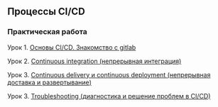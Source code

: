 ## Процессы CI/CD

### Практическая работа

Урок 1. [Основы CI/CD. Знакомство с gitlab](https://github.com/Bev0802/27.-CiCd/tree/main/hw_1)

Урок 2. [Continuous integration (непрерывная интеграция)](https://github.com/Bev0802/27.-CiCd/tree/main/hw_2)

Урок 3. [Continuous delivery и continuous deployment (непрерывная доставка и развертывание)](https://github.com/Bev0802/27.-CiCd/tree/main/hw_3)

Урок 3. [Troubleshooting (диагностика и решение проблем в CI/CD)](https://github.com/Bev0802/27.-CiCd/tree/main/hw_4)

